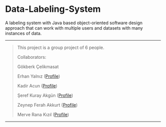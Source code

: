 # Data-Labeling-System
 A labeling system with Java based object-oriented software design approach that can work with multiple users and datasets with many instances of data. 

___  
> This project is a group project of 6 people.
> 
> Collaborators:
>  
> Gökberk Çelikmasat
>    
> Erhan Yalnız ([Profile](https://github.com/erhanyalniz))
>  
> Kadir Acun ([Profile](https://github.com/kadiracunn))
>  
> Şeref Kuray Akgün ([Profile](https://github.com/kutayakgn))
>  
> Zeynep Ferah Akkurt ([Profile](https://github.com/zefea))
>  
> Merve Rana Kızıl ([Profile](https://github.com/ranakizil))
>  
___  
